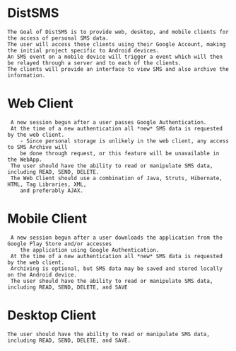 DistSMS
=======

	The Goal of DistSMS is to provide web, desktop, and mobile clients for the access of personal SMS data.
	The user will access these clients using their Google Account, making the initial project specific to Android devices.
	An SMS event on a mobile device will trigger a event which will then be relayed through a server and to each of the clients.
	The clients will provide an interface to view SMS and also archive the information.

Web Client
==========

	 A new session begun after a user passes Google Authentication.
	 At the time of a new authentication all *new* SMS data is requested by the web client.
		- Since personal storage is unlikely in the web client, any access to SMS Archive will
		be done through request, or this feature will be unavailable in the WebApp.
	 The user should have the ability to read or manipulate SMS data, including READ, SEND, DELETE.
	 The Web Client should use a combination of Java, Struts, Hibernate, HTML, Tag Libraries, XML,
		and preferably AJAX.

Mobile Client
=============
	
	 A new session begun after a user downloads the application from the Google Play Store and/or accesses
		the application using Google Authentication.
	 At the time of a new authentication all *new* SMS data is requested by the web client.
	 Archiving is optional, but SMS data may be saved and stored locally on the Android device.
	 The user should have the ability to read or manipulate SMS data, including READ, SEND, DELETE, and SAVE

Desktop Client
==============

	The user should have the ability to read or manipulate SMS data, including READ, SEND, DELETE, and SAVE.
